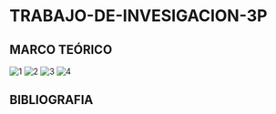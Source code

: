 # TRABAJO-DE-INVESIGACION-3P
## MARCO TEÓRICO 

![1](https://user-images.githubusercontent.com/76136049/112404147-cf638900-8cdd-11eb-8c98-117b64244ddd.png)
![2](https://user-images.githubusercontent.com/76136049/112404152-d094b600-8cdd-11eb-8e9c-6ca658e75f64.png)
![3](https://user-images.githubusercontent.com/76136049/112404153-d094b600-8cdd-11eb-92d3-d9b3a2dfe0fd.png)
![4](https://user-images.githubusercontent.com/76136049/112404154-d094b600-8cdd-11eb-8bde-3087b650bb71.png)

## BIBLIOGRAFIA
